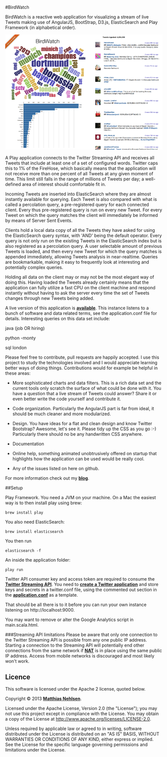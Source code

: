 #BirdWatch  

BirdWatch is a reactive web application for visualizing a stream of live Tweets making use of AngularJS, BootStrap, D3.js, ElasticSearch and Play Framework (in alphabetical order).

![Screenshot](./docs/screenshot.png)

A Play application connects to the Twitter Streaming API and receives all Tweets that include at least one of a set of configured words. Twitter caps this to 1% of the FireHose, which basically means that the application will not receive more than one percent of all Tweets at any given moment of time. This limit still falls in the range of millions of Tweets per day; a well-defined area of interest should comfortable fit in.
 
Incoming Tweets are inserted into ElasticSearch where they are almost instantly available for querying. Each Tweet is also compared with what is called a percolation query, a pre-registered query for each connected client. Every thus pre-registered query is run on every new Tweet. For every Tweet on which the query matches the client will immediately be informed by means of Server Sent Events. 

Clients hold a local data copy of all the Tweets they have asked for using the ElasticSearch query syntax, with 'AND' being the default operator. Every query is not only run on the existing Tweets in the ElasticSearch index but is also registered as a percolation query. A user selectable amount of previous Tweets is loaded, and then every new Tweet for which the query matches is appended immediately, allowing Tweets analysis in near-realtime. Queries are bookmarkable, making it easy to frequently look at interesting and potentially complex queries.

Holding all data on the client may or may not be the most elegant way of doing this. Having loaded the Tweets already certainly means that the application can fully utilize a fast CPU on the client machine and respond instantly without having to ask the server every time the set of Tweets changes through new Tweets being added.  

A live version of this application is **[available](http://birdwatch.matthiasnehlsen.com)**. This instance listens to a bunch of software and data related terms, see the application.conf file for details. Interesting queries on this data set include:

java (job OR hiring)

python -monty

sql london


Please feel free to contribute, pull requests are happily accepted. I use this project to study the technologies involved and I would appreciate learning better ways of doing things. Contributions would for example be helpful in these areas:

- More sophisticated charts and data filters. This is a rich data set and the current tools only scratch the surface of what could be done with it. You have a question that a live stream of Tweets could answer? Share it or even better write the code yourself and contribute it.

- Code organization. Particularly the AngularJS part is far from ideal, it should be much cleaner and more modularized.
 
- Design. You have ideas for a flat and clean design and know Twitter Bootstrap? Awesome, let's see it. Please tidy up the CSS as you go :-) Particularly there should no be any handwritten CSS anywhere.

- Documentation

- Online help, something animated unobtrusively offered on startup that highlights how the application can be used would be really cool. 

- Any of the issues listed on here on github.

For more information check out my **[blog](http://matthiasnehlsen.com)**.

##Setup

Play Framework. You need a JVM on your machine. On a Mac the easiest way is to then install play using brew: 
 
    brew install play

You also need ElasticSearch:
 
    brew install elasticsearch
    
You then run

    elasticsearch -f
    
An inside the application folder:
    
    play run

Twitter API consumer key and access token are required to consume the **[Twitter Streaming API](https://dev.twitter.com/docs/streaming-apis)**. You need to **[create a Twitter application](https://dev.twitter.com/apps)** and store keys and secrets in a twitter.conf file, using the commented out section in the **[application.conf](https://github.com/matthiasn/BirdWatch/blob/master/conf/application.conf)** as a template. 

That should be all there is to it before you can run your own instance listening on http://localhost:9000. 

You may want to remove or alter the Google Analytics script in main.scala.html.

###Streaming API limitations 
Please be aware that only one connection to the Twitter Streaming API is possible from any one public IP address. Starting a connection to the Streaming API will potentially end other connections from the same network if **[NAT](http://en.wikipedia.org/wiki/Network_address_translation)** is in place using the same public IP address. Access from mobile networks is discouraged and most likely won't work.

## Licence

This software is licensed under the Apache 2 license, quoted below.

Copyright &copy; 2013 **[Matthias Nehlsen](http://www.matthiasnehlsen.com)**.

Licensed under the Apache License, Version 2.0 (the "License"); you may not use this project except in compliance with the License. You may obtain a copy of the License at http://www.apache.org/licenses/LICENSE-2.0.

Unless required by applicable law or agreed to in writing, software distributed under the License is distributed on an "AS IS" BASIS, WITHOUT WARRANTIES OR CONDITIONS OF ANY KIND, either express or implied. See the License for the specific language governing permissions and limitations under the License.